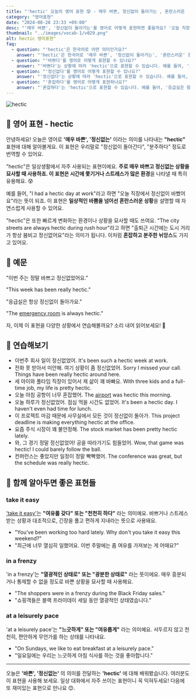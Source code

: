 ```yaml
---
title: "'hectic' 오늘의 영어 표현 😰 - 매우 바쁜, 정신없이 돌아가는 , 혼란스러운  영어로"
category: "영어표현"
date: "2024-08-28 23:33 +09:00"
desc: "'매우 바쁜', '정신없이 돌아가는'를 영어로 어떻게 표현하면 좋을까요? '오늘 직장에서 정신없이 바빴어요.', '응급실은 항상 혼잡해요' 등을 영어로 표현하는 법을 배워봅시다. 다양한 예문을 통해서 연습하고 본인의 표현으로 만들어 보세요."
thumbnail: "../images/vocab-1/v029.png"
alt: hectic 영어표현"
faq:
  - question: "'hectic'은 한국어로 어떤 의미인가요?"
    answer: "'hectic'은 한국어로 '매우 바쁜', '정신없이 돌아가는', '혼란스러운' 등으로 번역될 수 있습니다. 주로 매우 바쁘고 정신없는 상황을 묘사할 때 사용합니다."
  - question: "'바쁘다'를 영어로 어떻게 표현할 수 있나요?"
    answer: "'바쁘다'는 상황에 따라 'hectic'으로 표현할 수 있습니다. 예를 들어, '오늘 직장에서 정말 바빴어요'는 'I had a hectic day at work'로 말할 수 있습니다."
  - question: "'정신없다'를 영어로 어떻게 표현할 수 있나요?"
    answer: "'정신없다'는 상황에 따라 'hectic'으로 표현할 수 있습니다. 예를 들어, '출퇴근 시간에는 도시 거리가 항상 정신없어요'는 'The city streets are always hectic during rush hour'로 말할 수 있습니다."
  - question: "'혼잡하다'를 영어로 어떻게 표현하나요?"
    answer: "'혼잡하다'는 'hectic'으로 표현할 수 있습니다. 예를 들어, '응급실은 항상 혼잡해요'는 'The emergency room is always hectic'으로 표현할 수 있습니다."
---
```


![hectic](../images/vocab-1/v029-1.avif)

## 🌟 영어 표현 - hectic

안녕하세요! 오늘은 영어로 **'매우 바쁜', '정신없는'** 이라는 의미를 나타내는 **"hectic"** 표현에 대해 알아볼게요. 이 표현은 우리말로 "정신없이 돌아간다", "분주하다" 정도로 번역할 수 있어요.

"hectic"은 일상생활에서 자주 사용되는 표현이에요. **주로 매우 바쁘고 정신없는 상황을 묘사할 때 사용하죠. 이 표현은 시간에 쫓기거나 스트레스가 많은 환경**을 나타낼 때 특히 유용해요. 😰

예를 들어, "I had a hectic day at work"라고 하면 "오늘 직장에서 정신없이 바빴어요"라는 뜻이 되죠. 이 표현은 **일상적인 바쁨을 넘어선 혼란스러운 상황**을 설명할 때 자연스럽게 사용할 수 있어요.

"hectic"은 또한 빠르게 변화하는 환경이나 상황을 묘사할 때도 쓰여요. "The city streets are always hectic during rush hour"라고 하면 "출퇴근 시간에는 도시 거리가 항상 붐비고 정신없어요"라는 의미가 됩니다. 이처럼 **혼잡하고 분주한 뉘앙스**도 가지고 있어요.

## 📖 예문

"이번 주는 정말 바쁘고 정신없었어요."

"This week has been really hectic."

"응급실은 항상 정신없이 돌아가요."

"The [emergency room](/blog/in-english/571.emergency-room/) is always hectic."

자, 이제 이 표현을 다양한 상황에서 연습해볼까요? 소리 내어 읽어보세요! 🚀

## 💬 연습해보기

<ul data-interactive-list>
  <li data-interactive-item>
    <span data-toggler>이번주 회사 일이 정신없었어.</span>
    <span data-answer>It's been such a hectic week at work.</span>
  </li>
  <li data-interactive-item>
    <span data-toggler>전화 못 받아서 미안해. 여기 상황이 좀 정신없었어.</span>
    <span data-answer>Sorry I missed your call. Things have been really hectic around here.</span>
  </li>
  <li data-interactive-item>
    <span data-toggler>세 아이와 풀타임 직장이 있어서 제 삶이 꽤 바빠요.</span>
    <span data-answer>With three kids and a full-time job, my life is pretty hectic.</span>
  </li>
  <li data-interactive-item>
    <span data-toggler>오늘 아침 공항이 너무 혼잡했어.</span>
    <span data-answer>The <a href="/blog/in-english/549.airport/">airport</a> was hectic this morning.</span>
  </li>
  <li data-interactive-item>
    <span data-toggler>오늘 하루가 정신없었어. 점심 먹을 시간도 없었어.</span>
    <span data-answer>It's been a hectic day. I haven't even had time for lunch.</span>
  </li>
  <li data-interactive-item>
    <span data-toggler>이 프로젝트 마감 때문에 사무실에서 모든 것이 정신없이 돌아가.</span>
    <span data-answer>This project deadline is making everything hectic at the office.</span>
  </li>
  <li data-interactive-item>
    <span data-toggler>요즘 주식 시장이 꽤 불안정해.</span>
    <span data-answer>The stock market has been pretty hectic lately.</span>
  </li>
  <li data-interactive-item>
    <span data-toggler>와, 그 경기 정말 정신없었어! 공을 따라가기도 힘들었어.</span>
    <span data-answer>Wow, that game was hectic! I could barely follow the ball.</span>
  </li>
  <li data-interactive-item>
    <span data-toggler>컨퍼런스는 좋았지만 일정이 정말 빡빡했어.</span>
    <span data-answer>The conference was great, but the schedule was really hectic.</span>
  </li>
</ul>

## 🤝 함께 알아두면 좋은 표현들

### take it easy

['take it easy'](/blog/너무-긴장하지마-영어표현/)는 **"여유를 갖다" 또는 "천천히 하다"** 라는 의미예요. 바쁘거나 스트레스 받는 상황과 대조적으로, 긴장을 풀고 편하게 지내라는 뜻으로 사용돼요.

- "You've been working too hard lately. Why don't you take it easy this weekend?"
- "최근에 너무 열심히 일했어요. 이번 주말에는 좀 여유를 가져보는 게 어때요?"

### in a frenzy

'in a frenzy'는 **"열광적인 상태로" 또는 "광분한 상태로"** 라는 뜻이에요. 매우 흥분되거나 통제할 수 없을 정도로 바쁜 상황을 묘사할 때 사용해요.

- "The shoppers were in a frenzy during the Black Friday sales."
- "쇼핑객들은 블랙 프라이데이 세일 동안 열광적인 상태였습니다."

### at a leisurely pace

'at a leisurely pace'는 **"느긋하게" 또는 "여유롭게"** 라는 의미예요. 서두르지 않고 천천히, 편안하게 무언가를 하는 상태를 나타내요.

- "On Sundays, we like to eat breakfast at a leisurely pace."
- "일요일에는 우리는 느긋하게 아침 식사를 하는 것을 좋아합니다."

---

오늘은 **'바쁜', '정신없는'** 의 의미를 전달하는 **'hectic'** 에 대해 배워봤습니다. 여러분도 이 표현을 사용해 보세요. 일상 대화에서 자주 쓰이는 표현이니 꼭 익혀두세요! 다음에 또 재미있는 표현으로 만나요 😊.
